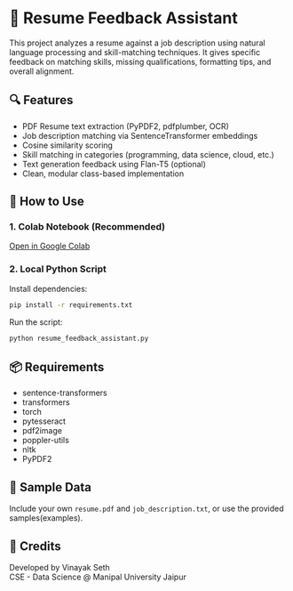 ﻿# 📝 Resume Feedback Assistant

This project analyzes a resume against a job description using natural language processing and skill-matching techniques. It gives specific feedback on matching skills, missing qualifications, formatting tips, and overall alignment.

## 🔍 Features

- PDF Resume text extraction (PyPDF2, pdfplumber, OCR)
- Job description matching via SentenceTransformer embeddings
- Cosine similarity scoring
- Skill matching in categories (programming, data science, cloud, etc.)
- Text generation feedback using Flan-T5 (optional)
- Clean, modular class-based implementation

## 🚀 How to Use

### 1. Colab Notebook (Recommended)
[Open in Google Colab](https://colab.research.google.com)

### 2. Local Python Script

Install dependencies:

```bash
pip install -r requirements.txt
```

Run the script:

```bash
python resume_feedback_assistant.py
```

## 📦 Requirements

- sentence-transformers
- transformers
- torch
- pytesseract
- pdf2image
- poppler-utils
- nltk
- PyPDF2

## 📁 Sample Data

Include your own `resume.pdf` and `job_description.txt`, or use the provided samples(examples).

## 🙌 Credits

Developed by Vinayak Seth  
CSE - Data Science @ Manipal University Jaipur  

